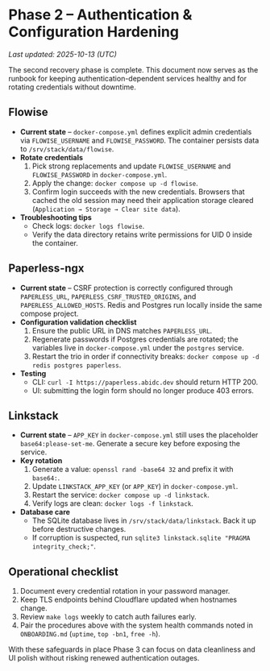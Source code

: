 # Phase 2 – Authentication & Configuration Hardening

_Last updated: 2025-10-13 (UTC)_

The second recovery phase is complete. This document now serves as the
runbook for keeping authentication-dependent services healthy and for rotating
credentials without downtime.

## Flowise

* **Current state** – `docker-compose.yml` defines explicit admin credentials via
  `FLOWISE_USERNAME` and `FLOWISE_PASSWORD`. The container persists data to
  `/srv/stack/data/flowise`.
* **Rotate credentials**
  1. Pick strong replacements and update `FLOWISE_USERNAME` and
     `FLOWISE_PASSWORD` in `docker-compose.yml`.
  2. Apply the change: `docker compose up -d flowise`.
  3. Confirm login succeeds with the new credentials. Browsers that cached the
     old session may need their application storage cleared (`Application → Storage →
     Clear site data`).
* **Troubleshooting tips**
  * Check logs: `docker logs flowise`.
  * Verify the data directory retains write permissions for UID 0 inside the container.

## Paperless-ngx

* **Current state** – CSRF protection is correctly configured through
  `PAPERLESS_URL`, `PAPERLESS_CSRF_TRUSTED_ORIGINS`, and
  `PAPERLESS_ALLOWED_HOSTS`. Redis and Postgres run locally inside the same
  compose project.
* **Configuration validation checklist**
  1. Ensure the public URL in DNS matches `PAPERLESS_URL`.
  2. Regenerate passwords if Postgres credentials are rotated; the variables live in
     `docker-compose.yml` under the `postgres` service.
  3. Restart the trio in order if connectivity breaks:
     `docker compose up -d redis postgres paperless`.
* **Testing**
  * CLI: `curl -I https://paperless.abidc.dev` should return HTTP 200.
  * UI: submitting the login form should no longer produce 403 errors.

## Linkstack

* **Current state** – `APP_KEY` in `docker-compose.yml` still uses the placeholder
  `base64:please-set-me`. Generate a secure key before exposing the service.
* **Key rotation**
  1. Generate a value: `openssl rand -base64 32` and prefix it with `base64:`.
  2. Update `LINKSTACK_APP_KEY` (or `APP_KEY`) in `docker-compose.yml`.
  3. Restart the service: `docker compose up -d linkstack`.
  4. Verify logs are clean: `docker logs -f linkstack`.
* **Database care**
  * The SQLite database lives in `/srv/stack/data/linkstack`. Back it up before
    destructive changes.
  * If corruption is suspected, run `sqlite3 linkstack.sqlite "PRAGMA integrity_check;"`.

## Operational checklist

1. Document every credential rotation in your password manager.
2. Keep TLS endpoints behind Cloudflare updated when hostnames change.
3. Review `make logs` weekly to catch auth failures early.
4. Pair the procedures above with the system health commands noted in
   `ONBOARDING.md` (`uptime`, `top -bn1`, `free -h`).

With these safeguards in place Phase 3 can focus on data cleanliness and UI polish
without risking renewed authentication outages.

